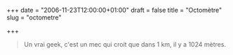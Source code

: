 +++
date = "2006-11-23T12:00:00+01:00"
draft = false
title = "Octomètre"
slug = "octometre"

+++

> Un vrai geek, c'est un mec qui croit que dans 1 km, il y a 1024 mètres.